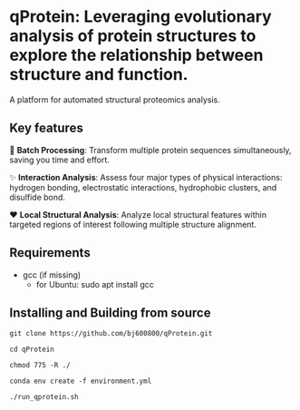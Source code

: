 # qProtein: Leveraging evolutionary analysis of protein structures to explore the relationship between structure and function.

A platform for automated structural proteomics analysis.

## Key features
:rocket: **Batch Processing**: Transform multiple protein sequences simultaneously, saving you time and effort.

:sparkles: **Interaction Analysis**: Assess four major types of physical interactions: hydrogen bonding, electrostatic interactions, hydrophobic clusters, and disulfide bond.

:heart: **Local Structural Analysis**: Analyze local structural features within targeted regions of interest following multiple structure alignment.

## Requirements
- gcc (if missing)
  - for Ubuntu: sudo apt install gcc

## Installing and Building from source

```
git clone https://github.com/bj600800/qProtein.git

cd qProtein

chmod 775 -R ./

conda env create -f environment.yml

./run_qprotein.sh
```
